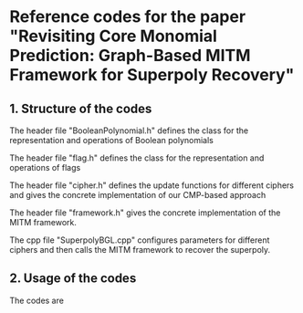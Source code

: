 # Reference codes for the paper "Revisiting Core Monomial Prediction: Graph-Based MITM Framework for Superpoly Recovery"

## 1. Structure of the codes

The header file "BooleanPolynomial.h" defines the class for the representation and operations of Boolean polynomials

The header file "flag.h" defines the class for the representation and operations of flags

The header file "cipher.h" defines the update functions for different ciphers and gives the concrete implementation of our CMP-based approach

The header file "framework.h" gives the concrete implementation of the MITM framework. 

The cpp file "SuperpolyBGL.cpp" configures parameters for different ciphers and then calls the MITM framework to recover the superpoly.

## 2. Usage of the codes
The codes are 
